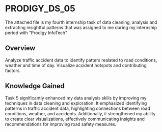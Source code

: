 # PRODIGY_DS_05
The attached file is my fourth internship task of data cleaning, analysis and extracting insightful patterns that was assigned to me during my internship period with "Prodigy InfoTech"
## Overview
Analyze traffic accident data to identify patters realated to road conditions, weather and time of day. Visualize accident hotspots and contributing factors.

## Knowledge Gained
Task 5 significantly enhanced my data analysis skills by improving my techniques in data cleaning and exploration. It emphasized identifying patterns in traffic accident data, highlighting connections between road conditions, weather, and accidents. Additionally, it strengthened my ability to create clear visualizations, effectively communicating insights and recommendations for improving road safety measures.
